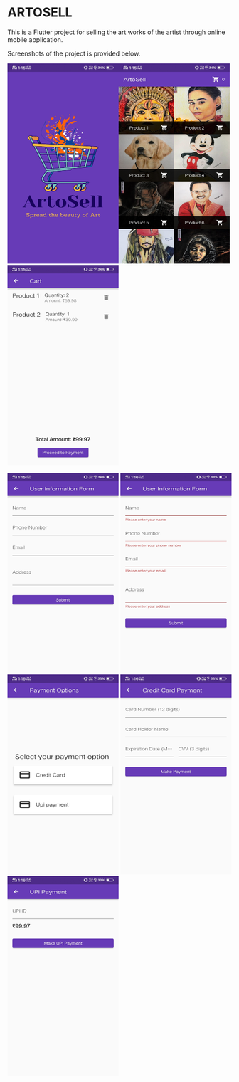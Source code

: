 # ARTOSELL

This is a Flutter project for selling the art works of the artist through online mobile application.

Screenshots of the project is provided below.

<img src="img/1.jpg" alt="Splashscreen" width="250" height="450"><img src="img/2.jpg" alt="Home page" width="250" height="450"><img src="img/3.jpg" alt="cart" width="250" height="450">



<img src="img/4.jpg" alt="Userinfo" width="250" height="450">

<img src="img/5.jpg" alt="Validation" width="250" height="450">

<img src="img/6.jpg" alt="Payment Option" width="250" height="450">

<img src="img/7.jpg" alt="Credit card" width="250" height="450">

<img src="img/8.jpg" alt="UPI" width="250" height="450">
